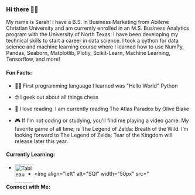 ### Hi there 👋🏾

My name is Sarah! I have a B.S. in Business Marketing from Abilene Christian University and am currently enrolled in an M.S. Business Analytics program with the University of North Texas. I have been developing my technical skills to start a career in data science. I took a python for data science and machine learning course where I learned how to use NumPy, Pandas, Seaborn, Matplotlib, Plotly, Scikit-Learn, Machine Learning, Tensorflow, and more! 

#### Fun Facts: 

- 👋🏾 First programming language I learned was "Hello World" Python 

- :nerd_face: I geek out about all things chess 

- :book: I love reading. I am currently reading The Atlas Paradox by Olive Blake 

- :video_game: If I'm not coding or studying, you'll find me playing a video game. My favorite game of all time; is The Legend of Zelda: Breath of the Wild. I’m looking forward to The Legend of Zelda: Tear of the Kingdom will release later this year. 


#### Currently Learning: 
 - <img align="left" alt="Tableau" width="50px" src="https://i0.wp.com/sybyl.com/wp-content/uploads/2019/11/Tableau-Logo-for-website.jpg?ssl=1"/>
- <img align="left" alt="SQl" width="50px" src="


#### Connect with Me:
